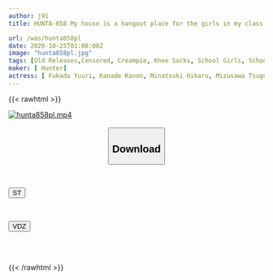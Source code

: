 ```yaml
---
author: j91
title: HUNTA-858 My house is a hangout place for the girls in my class, a knee-high & thong heaven! ! My parents are at work, so my female classmates have a lot of free time after school...

url: /was/hunta858pl
date: 2020-10-25T01:00:00Z
image: "hunta858pl.jpg"
tags: [Old Releases,Censored, Creampie, Knee Socks, School Girls, School Uniform]
maker: [ Hunter]
actress: [ Fukada Yuuri, Kanade Kanon, Minatsuki Hikaru, Mizusawa Tsugumi, Otoha Neiro]
---
```



{{< rawhtml >}}

<div class="video" data-videoid="YwAykad0l9FoOo">
    <a href="javascript:;">
        <img src="/was/hunta858pl/hunta858pl.jpg" width="WIDTH" height="HEIGHT" alt="hunta858pl.mp4" loading="lazy">
    </a>
</div>

<script type="text/javascript" src="https://j91.asia/asset/on-demand-st.js"></script>

<br>
  <link rel="stylesheet" href="https://j91.asia/asset/bs5.css">
  
  <center>
  <button class="btn btn-primary" type="button" data-bs-toggle="collapse" data-bs-target=".multi-collapse" aria-expanded="false" aria-controls="multiCollapseExample1 multiCollapseExample2"><h2>Download</h2></button></center>
</p>
<div class="row">
  <div class="col">
    <div class="collapse multi-collapse" id="multiCollapseExample1">
      <div class="card card-body">
	      	      <br>
<div class="buttons">  
<p><a href="https://streamtape.to/v/YwAykad0l9FoOo" target="_blank"><button class="btn-hover color-3"><i class="fa fa-download"></i> ST</button></a></p></div>
    </div>
  </div>
</div>
  <div class="col">
    <div class="collapse multi-collapse" id="multiCollapseExample2">
      <div class="card card-body">
	      <br>
<div class="buttons">
<p><a href="https://vidoza.net/3p34pxrzi91x" target="_blank"><button class="btn-hover color-8"><i class="fa fa-download"></i> VDZ</button></a></p></div>
<br><br>
      </div>
    </div>
  </div>
</div>

{{< /rawhtml >}}